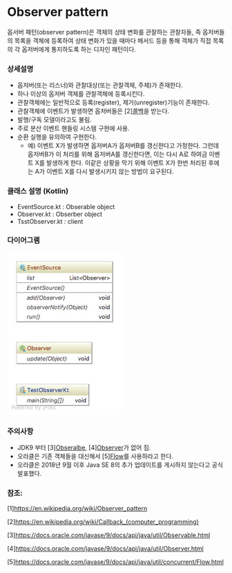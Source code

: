 # Observer pattern
옵서버 패턴(observer pattern)은 객체의 상태 변화를 관찰하는 관찰자들, 즉 옵저버들의 목록을 객체에 등록하여 상태 변화가 있을 때마다 메서드 등을 통해 객체가 직접 목록의 각 옵저버에게 통지하도록 하는 디자인 패턴이다.
 
### 상세설명
 - 옵저버(또는 리스너)와 관찰대상(또는 관찰객체, 주체)가 존재한다.
 - 하나 이상의 옵저버 객체를 관찰객체에 등록시킨다.
 - 관찰객체에는 일반적으로 등록(register), 제거(unregister)기능이 존재한다.
 - 관찰객체에 이벤트가 발생하면 옵저버들은 [2][콜백](https://en.wikipedia.org/wiki/Callback_(computer_programming))을 받는다.
 - 발행/구독 모델이라고도 불림.
 - 주로 분산 이벤트 핸들링 시스템 구현에 사용.
 - 순환 실행을 유의하여 구현한다.
   - 예) 이벤트 X가 발생하면 옵저버A가 옵저버B를 갱신한다고 가정한다. 그런데 옵저버B가 이 처리를 위해 옵저버A를 갱신한다면, 이는 다시 A로 하여금 이벤트 X를 발생하게 한다. 이같은 상황을 막기 위해 이벤트 X가 한번 처리된 후에는 A가 이벤트 X를 다시 발생시키지 않는 방법이 요구된다.
   
### 클래스 설명 (Kotlin)
 - EventSource.kt : Obserable object
 - Observer.kt : Obserber object
 - TsstObserver.kt : client
 
### 다이어그램
![ex_screenshot](../../res/observerpattern.jpeg)

### 주의사항
 - JDK9 부터 [3][Obseralbe](https://docs.oracle.com/javase/9/docs/api/java/util/Observable.html), [4][Observer](https://docs.oracle.com/javase/9/docs/api/java/util/Observer.html)가 없어 짐.
 - 오라클은 기존 객체들을 대신해서 [5][Flow](https://docs.oracle.com/javase/9/docs/api/java/util/concurrent/Flow.html)를 사용하라고 한다. 
 - 오라클은 2018년 9월 이후 Java SE 8의 추가 업데이트를 게시하지 않는다고 공식 발표했다.
 
### 참조:
[1]https://en.wikipedia.org/wiki/Observer_pattern

[2]https://en.wikipedia.org/wiki/Callback_(computer_programming)

[3]https://docs.oracle.com/javase/9/docs/api/java/util/Observable.html

[4]https://docs.oracle.com/javase/9/docs/api/java/util/Observer.html

[5]https://docs.oracle.com/javase/9/docs/api/java/util/concurrent/Flow.html
